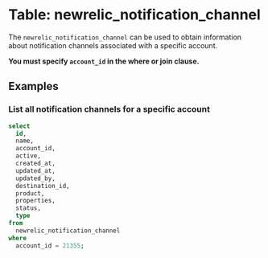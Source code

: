 # Table: newrelic_notification_channel

The `newrelic_notification_channel` can be used to obtain information about notification channels associated with a specific account.

**You must specify `account_id` in the where or join clause.**

## Examples

### List all notification channels for a specific account

```sql
select
  id,
  name,
  account_id,
  active,
  created_at,
  updated_at,
  updated_by,
  destination_id,
  product,
  properties,
  status,
  type
from
  newrelic_notification_channel
where
  account_id = 21355;
```